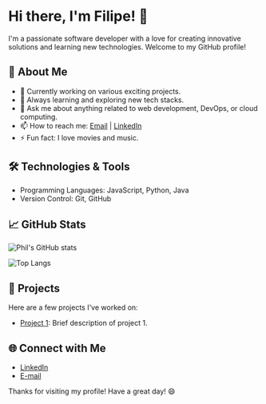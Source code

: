 
# Hi there, I'm Filipe! 👋

I'm a passionate software developer with a love for creating innovative solutions and learning new technologies. Welcome to my GitHub profile!

## 🚀 About Me
- 🔭 Currently working on various exciting projects.
- 🌱 Always learning and exploring new tech stacks.
- 💬 Ask me about anything related to web development, DevOps, or cloud computing.
- 📫 How to reach me: [Email](mailto:filipe.gabriel.az1103@gmail.com) | [LinkedIn](https://www.linkedin.com/in/filipe-gabriel-profissional/)
- ⚡ Fun fact: I love movies and music.

## 🛠️ Technologies & Tools
- Programming Languages: JavaScript, Python, Java
- Version Control: Git, GitHub

## 📈 GitHub Stats
![Phil's GitHub stats](https://github-readme-stats.vercel.app/api?username=12PhilL&show_icons=true&theme=radical)

![Top Langs](https://github-readme-stats.vercel.app/api/top-langs/?username=12PhilL&layout=compact&theme=radical)

## 📂 Projects
Here are a few projects I've worked on:
- [Project 1](https://github.com/12PhilL/project-1): Brief description of project 1.


## 🌐 Connect with Me
- [LinkedIn](https://www.linkedin.com/in/filipe-gabriel-profissional/)
- [E-mail](mailto:filipe.gabriel.az1103@gmail.com)

Thanks for visiting my profile! Have a great day! 😄

